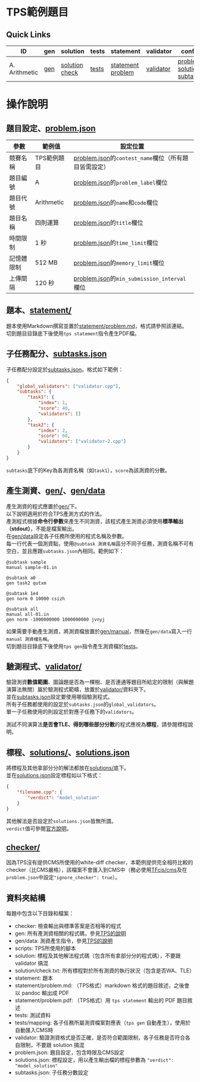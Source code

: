 # TPS範例題目

## Quick Links

| ID | gen | solution | tests | statement | validator | config |
| --- | --- | --- | --- | --- | --- | --- |
| A. Arithmetic | [gen](Arithmetic/gen) | [solution](Arithmetic/solution) [check](Arithmetic/solution/check.txt) | [tests](Arithmetic/tests) | [statement](Arithmetic/statement) [problem](Arithmetic/statement/problem.md) | [validator](Arithmetic/validator) |[problem](Arithmetic/problem.json) [solutions](Arithmetic/solutions.json) [subtasks](Arithmetic/subtasks.json) |

# 操作說明
## 題目設定、[problem.json](Arithmetic/problem.json)
| 參數 | 範例值 | 設定位置 |
| --- | --- | --- |
| 競賽名稱 | TPS範例題目 | [problem.json](Arithmetic/problem.json)的`contest_name`欄位（所有題目皆需設定） |
| 題目編號 | A | [problem.json](Arithmetic/problem.json)的`problem_label`欄位 |
| 題目代號 | Arithmetic | [problem.json](Arithmetic/problem.json)的`name`和`code`欄位 |
| 題目名稱 | 四則運算 | [problem.json](Arithmetic/problem.json)的`title`欄位 |
| 時間限制 | 1 秒 | [problem.json](Arithmetic/problem.json)的`time_limit`欄位 |
| 記憶體限制 | 512 MB | [problem.json](Arithmetic/problem.json)的`memory_limit`欄位 |
| 上傳間隔 | 120 秒 | [problem.json](Arithmetic/problem.json)的`min_submission_interval`欄位 |

## 題本、[statement/](Arithmetic/statement/)
題本使用Markdown撰寫並置於[statement/problem.md](Arithmetic/statement/problem.md)，格式請參照該連結。  
切到題目目錄底下後使用`tps statement`指令產生PDF檔。

## 子任務配分、[subtasks.json](Arithmetic/subtasks.json)
子任務配分設定於[subtasks.json](Arithmetic/subtasks.json)。格式如下範例：  
```json
{
    "global_validators": ["validator.cpp"],
    "subtasks": {
        "task1": {
            "index": 1,
            "score": 40,
            "validators": []
        },
        "task2": {
            "index": 2,
            "score": 60,
            "validators": ["validator-2.cpp"]
        }
    }
}
```
`subtasks`底下的Key為各測資名稱（如`task1`），`score`為該測資的分數。  

## 產生測資、[gen/](Arithmetic/gen/)、[gen/data](Arithmetic/gen/data)
產生測資的程式應置於[gen/](Arithmetic/gen/)下。  
以下說明適用於符合TPS產測方式的作法。  
產測程式根據**命令行參數**來產生不同測資，該程式產生測資必須使用**標準輸出（stdout）**，不能是檔案輸出。  
在[gen/data](Arithmetic/gen/data)設定各子任務所使用的程式名稱及參數。  
每一行代表一個測資點，使用`@subtask 測資名稱`區分不同子任務，測資名稱不可有空白，並且應跟`subtasks.json`內相同。範例如下：  
``` 
@subtask sample
manual sample-01.in

@subtask a0
gen task2 qutxm

@subtask 1e4
gen norm 0 10000 csizh

@subtask all
manual all-01.in
gen norm -1000000000 1000000000 jvnyj
```
如果需要手動產生測資，將測資檔放置於[gen/manual](Arithmetic/gen/manual)，然後在`gen/data`寫入一行`manual 測資檔名稱`。  
切到題目目錄底下後使用`tps gen`指令產生測資檔於[tests](Arithmetic/tests)。  

## 驗測程式、[validator/](Arithmetic/validator/)
驗證測資**數值範圍**、圖論題是否為一棵樹、是否連通等題目所給定的限制（與解題演算法無關）屬於驗測程式範疇，放置於[validator/](Arithmetic/validator/)資料夾下。  
並在[subtasks.json](Arithmetic/subtasks.json)設定要使用哪個驗測程式。  
所有子任務都使用的設定於`subtasks.json`的`global_validators`。  
單一子任務使用的則設定於對應子任務下的`validators`。  

測試不同演算法**是否會TLE、得到哪些部分分數**的程式應視為**標程**，請參閱標程說明。  

## 標程、[solutions/](Arithmetic/solutions/)、[solutions.json](Arithmetic/solutions.json)
將標程及其他拿部分分的解法都放在[solutions/](Arithmetic/solutions/)底下。  
並在[solutions.json](Arithmetic/solutions.json)設定標程如以下格式：  
```json
{
	"filename.cpp": {
		"verdict": "model_solution"
	}
}
```
其他解法是否設定於`solutions.json`皆無所謂。  
`verdict`值可參閱[官方說明](https://github.com/ioi-2017/tps/tree/master/docs#solutionsjson)。  

## [checker/](Arithmetic/checker/)
因為TPS沒有提供CMS所使用的white-diff checker，本範例提供完全相符比較的checker（比CMS嚴格），該檔案不會匯入到CMS中（務必使用[TFcis/cms](https://github.com/TFcis/cms)及在`problem.json`中設定`"ignore_checker": true`）。  

## 資料夾結構
每題中包含以下目錄和檔案：
 - checker: 檢查輸出與標準答案是否相等的程式
 - gen: 所有產測資相關的程式碼，參見[TPS的說明](https://github.com/ioi-2017/tps/tree/master/docs#gen)
 - gen/data: 測資產生指令，參見[TPS的說明](https://github.com/ioi-2017/tps/tree/master/docs#gendata)
 - scripts: TPS所使用的腳本
 - solution: 標程及其他解法程式碼（包含所有拿部分分的程式碼），不要跟 validator 搞混
 - solution/check.txt: 所有標程對於所有測資的執行狀況（包含是否WA、TLE）
 - statement: 題本
 - statement/problem.md: （TPS格式）markdown 格式的題目敘述，之後會以 pandoc 輸出成 PDF
 - statement/problem.pdf: （TPS格式）用 `tps statement` 輸出的 PDF 題目敘述
 - tests: 測試資料
 - tests/mapping: 各子任務所屬測資檔案對應表（`tps gen` 自動產生），使用於自動匯入CMS時
 - validator: 驗證測資格式是否正確，是否符合範圍限制，各子任務是否符合各自限制，不要跟 solution 搞混
 - problem.json: 題目設定，包含時限及CMS設定
 - solutions.json: 標程設定，用以產生輸出檔的標程參數為 `"verdict": "model_solution"`
 - subtasks.json: 子任務分數設定
